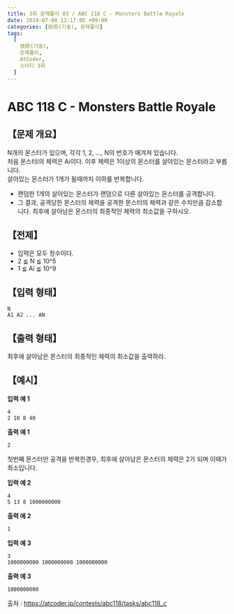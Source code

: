 ```yaml
---
title: 3회 문제풀이 03 / ABC 118 C - Monsters Battle Royale
date: 2024-07-08 12:17:05 +09:00
categories: [技術(기술), 문제풀이]
tags:
  [
    技術(기술),
    문제풀이,
    AtCoder,
    스터디 3회
  ]
---
```

# ABC 118 C - Monsters Battle Royale
## 【문제 개요】
N개의 몬스터가 있으며, 각각 1, 2, ..., N의 번호가 매겨져 있습니다.<br>
처음 몬스터i의 체력은 Ai이다. 이후 체력은 1이상의 몬스터를 살아있는 몬스터라고 부릅니다.<br>
살아있는 몬스터가 1개가 될때까지 이하를 반복합니다.<br>
- 랜덤한 1개의 살아있는 몬스터가 랜덤으로 다른 살아있는 몬스터를 공격합니다.
- 그 결과, 공격당한 몬스터의 체력을 공격한 몬스터의 체력과 같은 수치만큼 감소합니다.
최후에 살아남은 몬스터의 최종적인 체력의 최소값을 구하시오.

## 【전제】
- 입력은 모두 정수이다.
- 2 ≦ N ≦ 10^5
- 1 ≦ Ai ≦ 10^9

## 【입력 형태】
```
N
A1 A2 ... AN
```

## 【출력 형태】
최후에 살아남은 몬스터의 최종적인 체력의 최소값을 출력하라.

## 【예시】

**입력 예 1**

```
4
2 10 8 40
```

**출력 예 1**

```
2
```
첫번째 몬스터만 공격을 반복한경우, 최후에 살아남은 몬스터의 체력은 2가 되며 이때가 최소입니다.

**입력 예 2**

```
4
5 13 8 1000000000
```

**출력 예 2**

```
1
```

**입력 예 3**

```
3
1000000000 1000000000 1000000000
```

**출력 예 3**

```
1000000000
```

출처 : <a href="https://atcoder.jp/contests/abc118/tasks/abc118_c">https://atcoder.jp/contests/abc118/tasks/abc118_c</a> 